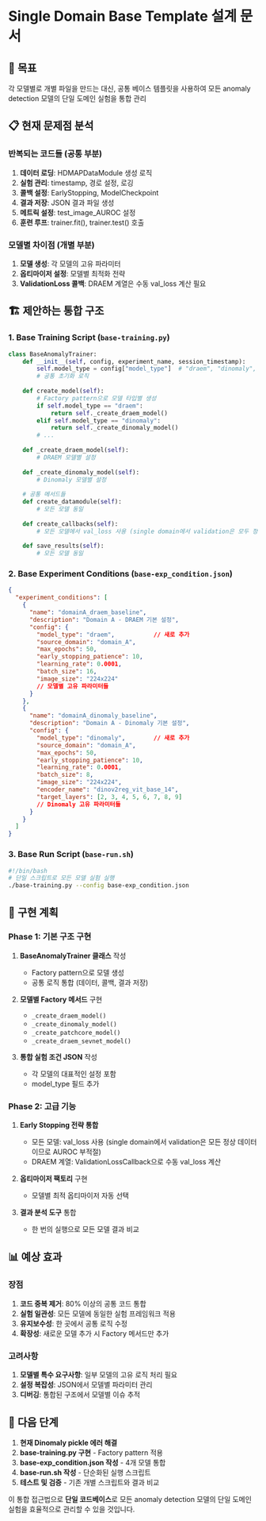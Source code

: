 # Single Domain Base Template 설계 문서

## 🎯 목표
각 모델별로 개별 파일을 만드는 대신, 공통 베이스 템플릿을 사용하여 모든 anomaly detection 모델의 단일 도메인 실험을 통합 관리

## 📋 현재 문제점 분석

### 반복되는 코드들 (공통 부분)
1. **데이터 로딩**: HDMAPDataModule 생성 로직
2. **실험 관리**: timestamp, 경로 설정, 로깅
3. **콜백 설정**: EarlyStopping, ModelCheckpoint
4. **결과 저장**: JSON 결과 파일 생성
5. **메트릭 설정**: test_image_AUROC 설정
6. **훈련 루프**: trainer.fit(), trainer.test() 호출

### 모델별 차이점 (개별 부분)
1. **모델 생성**: 각 모델의 고유 파라미터
2. **옵티마이저 설정**: 모델별 최적화 전략
3. **ValidationLoss 콜백**: DRAEM 계열은 수동 val_loss 계산 필요

## 🏗️ 제안하는 통합 구조

### 1. Base Training Script (`base-training.py`)
```python
class BaseAnomalyTrainer:
    def __init__(self, config, experiment_name, session_timestamp):
        self.model_type = config["model_type"]  # "draem", "dinomaly", "patchcore" 등
        # 공통 초기화 로직
    
    def create_model(self):
        # Factory pattern으로 모델 타입별 생성
        if self.model_type == "draem":
            return self._create_draem_model()
        elif self.model_type == "dinomaly": 
            return self._create_dinomaly_model()
        # ...
    
    def _create_draem_model(self):
        # DRAEM 모델별 설정
    
    def _create_dinomaly_model(self):
        # Dinomaly 모델별 설정
    
    # 공통 메서드들
    def create_datamodule(self):
        # 모든 모델 동일
    
    def create_callbacks(self):
        # 모든 모델에서 val_loss 사용 (single domain에서 validation은 모두 정상 데이터)
    
    def save_results(self):
        # 모든 모델 동일
```

### 2. Base Experiment Conditions (`base-exp_condition.json`)
```json
{
  "experiment_conditions": [
    {
      "name": "domainA_draem_baseline",
      "description": "Domain A - DRAEM 기본 설정",
      "config": {
        "model_type": "draem",           // 새로 추가
        "source_domain": "domain_A",
        "max_epochs": 50,
        "early_stopping_patience": 10,
        "learning_rate": 0.0001,
        "batch_size": 16,
        "image_size": "224x224"
        // 모델별 고유 파라미터들
      }
    },
    {
      "name": "domainA_dinomaly_baseline", 
      "description": "Domain A - Dinomaly 기본 설정",
      "config": {
        "model_type": "dinomaly",        // 새로 추가
        "source_domain": "domain_A",
        "max_epochs": 50,
        "early_stopping_patience": 10,
        "learning_rate": 0.0001,
        "batch_size": 8,
        "image_size": "224x224",
        "encoder_name": "dinov2reg_vit_base_14",
        "target_layers": [2, 3, 4, 5, 6, 7, 8, 9]
        // Dinomaly 고유 파라미터들
      }
    }
  ]
}
```

### 3. Base Run Script (`base-run.sh`)
```bash
#!/bin/bash
# 단일 스크립트로 모든 모델 실험 실행
./base-training.py --config base-exp_condition.json
```

## 🔧 구현 계획

### Phase 1: 기본 구조 구현
1. **BaseAnomalyTrainer 클래스** 작성
   - Factory pattern으로 모델 생성
   - 공통 로직 통합 (데이터, 콜백, 결과 저장)

2. **모델별 Factory 메서드** 구현
   - `_create_draem_model()`
   - `_create_dinomaly_model()`  
   - `_create_patchcore_model()`
   - `_create_draem_sevnet_model()`

3. **통합 실험 조건 JSON** 작성
   - 각 모델의 대표적인 설정 포함
   - model_type 필드 추가

### Phase 2: 고급 기능
1. **Early Stopping 전략 통합**
   - 모든 모델: val_loss 사용 (single domain에서 validation은 모든 정상 데이터이므로 AUROC 부적절)
   - DRAEM 계열: ValidationLossCallback으로 수동 val_loss 계산

2. **옵티마이저 팩토리** 구현
   - 모델별 최적 옵티마이저 자동 선택

3. **결과 분석 도구** 통합
   - 한 번의 실행으로 모든 모델 결과 비교

## 📊 예상 효과

### 장점
1. **코드 중복 제거**: 80% 이상의 공통 코드 통합
2. **실험 일관성**: 모든 모델에 동일한 실험 프레임워크 적용
3. **유지보수성**: 한 곳에서 공통 로직 수정
4. **확장성**: 새로운 모델 추가 시 Factory 메서드만 추가

### 고려사항
1. **모델별 특수 요구사항**: 일부 모델의 고유 로직 처리 필요
2. **설정 복잡성**: JSON에서 모델별 파라미터 관리
3. **디버깅**: 통합된 구조에서 모델별 이슈 추적

## 🚀 다음 단계

1. **현재 Dinomaly pickle 에러 해결**
2. **base-training.py 구현** - Factory pattern 적용
3. **base-exp_condition.json 작성** - 4개 모델 통합
4. **base-run.sh 작성** - 단순화된 실행 스크립트
5. **테스트 및 검증** - 기존 개별 스크립트와 결과 비교

이 통합 접근법으로 **단일 코드베이스**로 모든 anomaly detection 모델의 단일 도메인 실험을 효율적으로 관리할 수 있을 것입니다.
